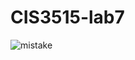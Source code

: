 # CIS3515-lab7

![mistake](https://user-images.githubusercontent.com/28942562/97237958-9f5f9a80-17be-11eb-87e7-b8f43573cf89.png)
